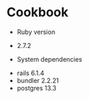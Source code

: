 # Cookbook


* Ruby version
- 2.7.2

* System dependencies
- rails 6.1.4
- bundler 2.2.21
- postgres 13.3
